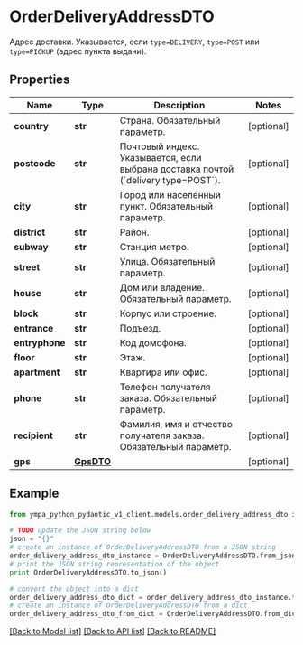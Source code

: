 # OrderDeliveryAddressDTO

Адрес доставки.  Указывается, если `type=DELIVERY`, `type=POST` или `type=PICKUP` (адрес пункта выдачи). 

## Properties
Name | Type | Description | Notes
------------ | ------------- | ------------- | -------------
**country** | **str** | Страна.  Обязательный параметр.  | [optional] 
**postcode** | **str** | Почтовый индекс.  Указывается, если выбрана доставка почтой (&#x60;delivery type&#x3D;POST&#x60;).  | [optional] 
**city** | **str** | Город или населенный пункт.  Обязательный параметр.  | [optional] 
**district** | **str** | Район. | [optional] 
**subway** | **str** | Станция метро. | [optional] 
**street** | **str** | Улица.  Обязательный параметр.  | [optional] 
**house** | **str** | Дом или владение.  Обязательный параметр.  | [optional] 
**block** | **str** | Корпус или строение. | [optional] 
**entrance** | **str** | Подъезд. | [optional] 
**entryphone** | **str** | Код домофона. | [optional] 
**floor** | **str** | Этаж. | [optional] 
**apartment** | **str** | Квартира или офис. | [optional] 
**phone** | **str** | Телефон получателя заказа.  Обязательный параметр.  | [optional] 
**recipient** | **str** | Фамилия, имя и отчество получателя заказа.  Обязательный параметр.  | [optional] 
**gps** | [**GpsDTO**](GpsDTO.md) |  | [optional] 

## Example

```python
from ympa_python_pydantic_v1_client.models.order_delivery_address_dto import OrderDeliveryAddressDTO

# TODO update the JSON string below
json = "{}"
# create an instance of OrderDeliveryAddressDTO from a JSON string
order_delivery_address_dto_instance = OrderDeliveryAddressDTO.from_json(json)
# print the JSON string representation of the object
print OrderDeliveryAddressDTO.to_json()

# convert the object into a dict
order_delivery_address_dto_dict = order_delivery_address_dto_instance.to_dict()
# create an instance of OrderDeliveryAddressDTO from a dict
order_delivery_address_dto_from_dict = OrderDeliveryAddressDTO.from_dict(order_delivery_address_dto_dict)
```
[[Back to Model list]](../README.md#documentation-for-models) [[Back to API list]](../README.md#documentation-for-api-endpoints) [[Back to README]](../README.md)


